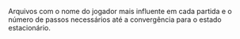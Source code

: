 Arquivos com o nome do jogador mais influente em cada partida e o número de passos necessários até a convergência para o estado estacionário.
